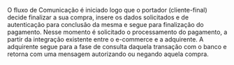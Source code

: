 O fluxo de Comunicação é iniciado logo que o portador (cliente-final) decide finalizar a sua compra, insere os dados solicitados e 
de autenticação para conclusão da mesma e segue para finalização do pagamento. Nesse momento é solicitado o processamento do pagamento, 
a partir da integração existente entre o e-commerce e a adquirente. A adquirente segue para a fase de consulta daquela transação com o 
banco e retorna com uma mensagem autorizando ou negando aquela compra.
